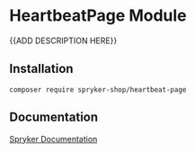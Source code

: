 # HeartbeatPage Module

{{ADD DESCRIPTION HERE}}

## Installation

```
composer require spryker-shop/heartbeat-page
```

## Documentation

[Spryker Documentation](https://academy.spryker.com)
